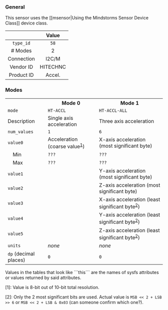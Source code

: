 ### General

This sensor uses the [[msensor|Using the Mindstorms Sensor Device Class]] device class.

|              | Value    |
|:------------:|:--------:|
|```type_id``` | ```58``` |
| # Modes      | 2        |
| Connection   | I2C/M    |
| Vendor ID    | HITECHNC |
| Product ID   | Accel.   |

### Modes

<table>
  <tr>
    <th>
    <th>Mode 0
    <th>Mode 1
  <tr>
    <td><code>mode</code>
    <td><code>HT-ACCL</code>
    <td><code>HT-ACCL-ALL</code>
  <tr>
    <td>Description
    <td>Single axis acceleration
    <td>Three axis acceleration
  <tr>
    <td><code>num_values</code>
    <td><code>1</code>
    <td><code>6</code>
  <tr>
    <td><code>value0</code>
    <td>Acceleration (coarse value<sup><a href="#wiki-note1">1</a></sup>)
    <td>X-axis acceleration (most significant byte)
  <tr>
    <td>&emsp;Min
    <td><code>???</code>
    <td><code>???</code>
  <tr>
    <td>&emsp;Max
    <td><code>???</code>
    <td><code>???</code>
  <tr>
    <td><code>value1</code>
    <td>
    <td>Y-axis acceleration (most significant byte)
  <tr>
    <td><code>value2</code>
    <td>
    <td>Z-axis acceleration (most significant byte)
  <tr>
    <td><code>value3</code>
    <td>
    <td>X-axis acceleration (least significant byte<sup><a href="#wiki-note2">2</a></sup>)
  <tr>
    <td><code>value4</code>
    <td>
    <td>Y-axis acceleration (least significant byte<sup><a href="#wiki-note2">2</a></sup>)
  <tr>
    <td><code>value5</code>
    <td>
    <td>Z-axis acceleration (least significant byte<sup><a href="#wiki-note2">2</a></sup>)
  <tr>
    <td><code>units</code>
    <td><i>none</i>
    <td><i>none</i>
  <tr>
    <td><code>dp</code> (decimal places)
    <td><code>0</code>
    <td><code>0</code>
</table>
Values in the tables that look like ```this``` are the names of sysfs attributes or values returned by said attributes.

<a name="note1" />[1]: Value is 8-bit out of 10-bit total resolution.

<a name="note2" />[2]: Only the 2 most significant bits are used. Actual value is ```MSB << 2 + LSB >> 6``` or ```MSB << 2 + LSB & 0x03``` (can someone confirm which one?).